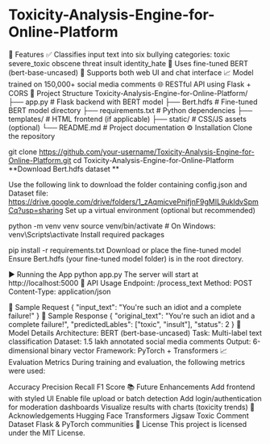 # Toxicity-Analysis-Engine-for-Online-Platform
📌 Features
✅ Classifies input text into six bullying categories:
toxic
severe_toxic
obscene
threat
insult
identity_hate
🧠 Uses fine-tuned BERT (bert-base-uncased)
💬 Supports both web UI and chat interface
📈 Model trained on 150,000+ social media comments
🌐 RESTful API using Flask + CORS
📂 Project Structure
Toxicity-Analysis-Engine-for-Online-Platform/
├── app.py                # Flask backend with BERT model
├── Bert.hdfs             # Fine-tuned BERT model directory
├── requirements.txt      # Python dependencies
├── templates/            # HTML frontend (if applicable)
├── static/               # CSS/JS assets (optional)
└── README.md             # Project documentation
⚙️ Installation
Clone the repository

git clone https://github.com/your-username/Toxicity-Analysis-Engine-for-Online-Platform.git
cd Toxicity-Analysis-Engine-for-Online-Platform
**Download Bert.hdfs dataset **

Use the following link to download the folder containing config.json and Dataset file:
https://drive.google.com/drive/folders/1_zAqmicvePnifjnF9gMIL9ukIdvSpmCq?usp=sharing
Set up a virtual environment (optional but recommended)

python -m venv venv
source venv/bin/activate  # On Windows: venv\Scripts\activate
Install required packages

pip install -r requirements.txt
Download or place the fine-tuned model Ensure Bert.hdfs (your fine-tuned model folder) is in the root directory.

▶️ Running the App
python app.py
The server will start at http://localhost:5000
🧪 API Usage
Endpoint: /process_text
Method: POST
Content-Type: application/json

🔸 Sample Request
{
  "input_text": "You're such an idiot and a complete failure!"
}
🔸 Sample Response
{
  "original_text": "You're such an idiot and a complete failure!",
  "predictedLables": ["toxic", "insult"],
  "status": 2
}
🧠 Model Details
Architecture: BERT (bert-base-uncased)
Task: Multi-label text classification
Dataset: 1.5 lakh annotated social media comments
Output: 6-dimensional binary vector
Framework: PyTorch + Transformers
📈 Evaluation Metrics
During training and evaluation, the following metrics were used:

Accuracy
Precision
Recall
F1 Score
📚 Future Enhancements
Add frontend with styled UI
Enable file upload or batch detection
Add login/authentication for moderation dashboards
Visualize results with charts (toxicity trends)
🤝 Acknowledgements
Hugging Face Transformers
Jigsaw Toxic Comment Dataset
Flask & PyTorch communities
📜 License
This project is licensed under the MIT License.
